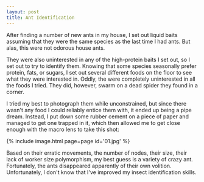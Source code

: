 ```yaml
---
layout: post
title: Ant Identification
---
```

After finding a number of new ants in my house, I set out liquid baits assuming
that they were the same species as the last time I had ants. But alas, this were
not odorous house ants.

They were also uninterested in any of the high-protein baits I set out, so I set
out to try to identify them. Knowing that some species seasonally prefer
protein, fats, or sugars, I set out several different foods on the floor to see
what they were interested in. Oddly, the were completely uninterested in all the
foods I tried. They did, however, swarm on a dead spider they found in a corner.

I tried my best to photograph them while unconstrained, but since there wasn't
any food I could reliably entice them with, it ended up being a pipe dream.
Instead, I put down some rubber cement on a piece of paper and managed to get
one trapped in it, which then allowed me to get close enough with the macro lens
to take this shot:

{% include image.html page=page id='01.jpg' %}

Based on their erratic movements, the number of nodes, their size, their lack of
worker size polymorphism, my best guess is a variety of crazy ant. Fortunately,
the ants disappeared apparently of their own volition. Unfortunately, I don't
know that I've improved my insect identification skills.
